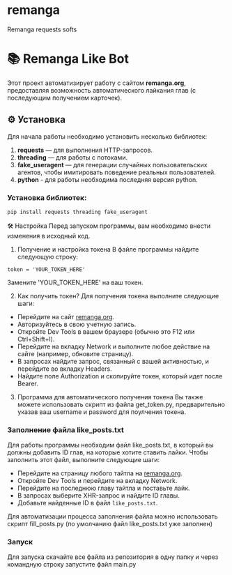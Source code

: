 # remanga
Remanga requests softs

# 📚 Remanga Like Bot

Этот проект автоматизирует работу с сайтом **remanga.org**, предоставляя возможность автоматического лайкания глав (с последующим получением карточек).

## ⚙️ Установка

Для начала работы необходимо установить несколько библиотек:

1. **requests** — для выполнения HTTP-запросов.
2. **threading** — для работы с потоками.
3. **fake_useragent** — для генерации случайных пользовательских агентов, чтобы имитировать поведение реальных пользователей.
4. **python** - для работы необходима последняя версия python.

### Установка библиотек:

```bash
pip install requests threading fake_useragent
```
🛠️ Настройка
Перед запуском программы, вам необходимо внести изменения в исходный код.

1. Получение и настройка токена
В файле программы найдите следующую строку:
```
token = 'YOUR_TOKEN_HERE'
```
Замените 'YOUR_TOKEN_HERE' на ваш токен.

2. Как получить токен?
Для получения токена выполните следующие шаги:

<ul>
  <li>Перейдите на сайт <a href="https://remanga.org" target="_blank">remanga.org</a>.</li>
  <li>Авторизуйтесь в свою учетную запись.</li>
  <li>Откройте Dev Tools в вашем браузере (обычно это F12 или Ctrl+Shift+I).</li>
  <li>Перейдите на вкладку Network и выполните любое действие на сайте (например, обновите страницу).</li>
  <li>В запросах найдите запрос, связанный с вашей активностью, и перейдите во вкладку Headers.</li>
  <li>Найдите поле Authorization и скопируйте токен, который идет после Bearer.</li>
</ul>

3. Программа для автоматического получения токена
Вы также можете использовать скрипт из файла get_token.py, предварительно указав ваш username и password для поулчения токена.

### Заполнение файла like_posts.txt
Для работы программы необходим файл like_posts.txt, в который вы должны добавить ID глав, на которые хотите ставить лайки. Чтобы заполнить этот файл, выполните следующие шаги:

<ul>
  <li>Перейдите на страницу любого тайтла на <a href="https://remanga.org" target="_blank">remanga.org</a>.</li>
  <li>Откройте Dev Tools и перейдите на вкладку Network.</li>
  <li>Перейдите на последнюю главу тайтла и поставьте лайк.</li>
  <li>В запросах выберите XHR-запрос и найдите ID главы.</li>
  <li>Добавьте найденные ID в файл <code>like_posts.txt</code>.</li>
</ul>

Для автоматизации процесса заполнения файла можно использовать скрипт fill_posts.py (по умолчанию файл like_posts.txt уже заполнен)


### Запуск
Для запуска скачайте все файла из репозитория в одну папку и через командную строку запустите файл main.py
